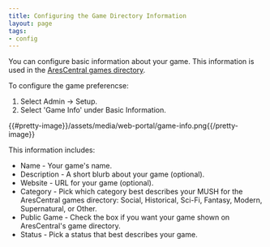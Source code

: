 ```yaml
---
title: Configuring the Game Directory Information
layout: page
tags:
- config
---
```


You can configure basic information about your game.  This information is used in the [AresCentral games directory](http://arescentral.aresmush.com).  

To configure the game preferencse:

1. Select Admin -> Setup.
2. Select 'Game Info' under Basic Information.

{{#pretty-image}}/assets/media/web-portal/game-info.png{{/pretty-image}}

This information includes:

* Name - Your game's name.
* Description - A short blurb about your game (optional).
* Website - URL for your game (optional).
* Category - Pick which category best describes your MUSH for the AresCentral games directory: Social, Historical, Sci-Fi, Fantasy, Modern, Supernatural, or Other.
* Public Game - Check the box if you want your game shown on AresCentral's game directory.
* Status - Pick a status that best describes your game.

